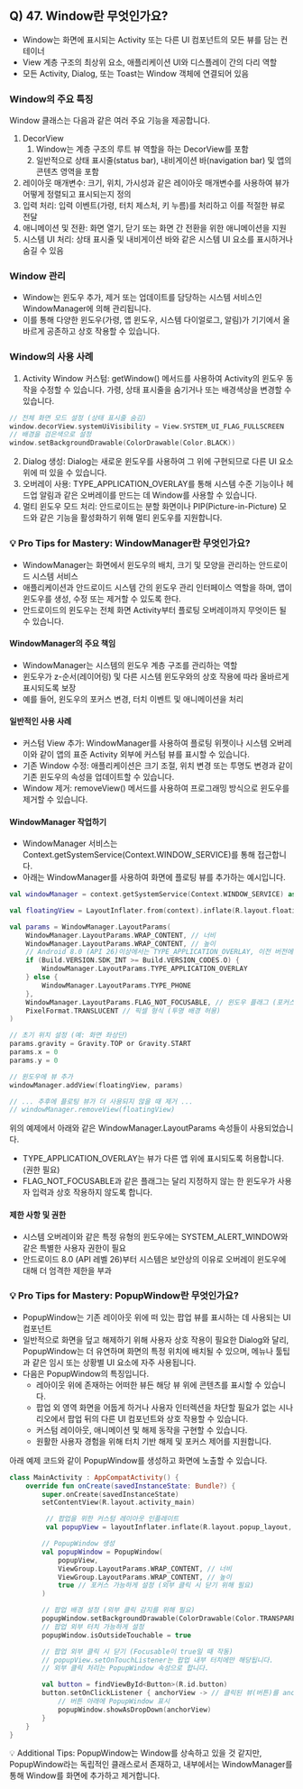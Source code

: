 ## Q) 47. Window란 무엇인가요?

- Window는 화면에 표시되는 Activity 또는 다른 UI 컴포넌트의 모든 뷰를 담는 컨테이너
- View 계층 구조의 최상위 요소, 애플리케이션 UI와 디스플레이 간의 다리 역할
- 모든 Activity, Dialog, 또는 Toast는 Window 객체에 연결되어 있음

### Window의 주요 특징

Window 클래스는 다음과 같은 여러 주요 기능을 제공합니다.

1. DecorView
   1. Window는 계층 구조의 루트 뷰 역할을 하는 DecorView를 포함
   2. 일반적으로 상태 표시줄(status bar), 내비게이션 바(navigation bar) 및 앱의 콘텐츠 영역을 포함
2. 레이아웃 매개변수: 크기, 위치, 가시성과 같은 레이아웃 매개변수를 사용하여 뷰가 어떻게 정렬되고 표시되는지 정의
3. 입력 처리: 입력 이벤트(가령, 터치 제스처, 키 누름)를 처리하고 이를 적절한 뷰로 전달
4. 애니메이션 및 전환: 화면 열기, 닫기 또는 화면 간 전환을 위한 애니메이션을 지원
5. 시스템 UI 처리: 상태 표시줄 및 내비게이션 바와 같은 시스템 UI 요소를 표시하거나 숨길 수 있음

### Window 관리

- Window는 윈도우 추가, 제거 또는 업데이트를 담당하는 시스템 서비스인 WindowManager에 의해 관리됩니다.
- 이를 통해 다양한 윈도우(가령, 앱 윈도우, 시스템 다이얼로그, 알림)가 기기에서 올바르게 공존하고 상호 작용할 수 있습니다.

### Window의 사용 사례

1. Activity Window 커스텀: getWindow() 메서드를 사용하여 Activity의 윈도우 동작을 수정할 수 있습니다.
   가령, 상태 표시줄을 숨기거나 또는 배경색상을 변경할 수 있습니다.

```kotlin
// 전체 화면 모드 설정 (상태 표시줄 숨김)
window.decorView.systemUiVisibility = View.SYSTEM_UI_FLAG_FULLSCREEN
// 배경을 검은색으로 설정
window.setBackgroundDrawable(ColorDrawable(Color.BLACK))
```

2. Dialog 생성: Dialog는 새로운 윈도우를 사용하여 그 위에 구현되므로 다른 UI 요소 위에 떠 있을 수 있습니다.
3. 오버레이 사용: TYPE\_APPLICATION\_OVERLAY를 통해 시스템 수준 기능이나 헤드업 알림과 같은 오버레이를 만드는 데 Window를 사용할 수 있습니다.
4. 멀티 윈도우 모드 처리: 안드로이드는 분할 화면이나 PIP(Picture-in-Picture) 모드와 같은 기능을 활성화하기 위해 멀티 윈도우를 지원합니다.

### 💡 Pro Tips for Mastery: WindowManager란 무엇인가요?

- WindowManager는 화면에서 윈도우의 배치, 크기 및 모양을 관리하는 안드로이드 시스템 서비스
- 애플리케이션과 안드로이드 시스템 간의 윈도우 관리 인터페이스 역할을 하며, 앱이 윈도우를 생성, 수정 또는 제거할 수 있도록 한다.
- 안드로이드의 윈도우는 전체 화면 Activity부터 플로팅 오버레이까지 무엇이든 될 수 있습니다.

#### WindowManager의 주요 책임

- WindowManager는 시스템의 윈도우 계층 구조를 관리하는 역할
- 윈도우가 z-순서(레이어링) 및 다른 시스템 윈도우와의 상호 작용에 따라 올바르게 표시되도록 보장
- 예를 들어, 윈도우의 포커스 변경, 터치 이벤트 및 애니메이션을 처리

#### 일반적인 사용 사례

* 커스텀 View 추가: WindowManager를 사용하여 플로팅 위젯이나 시스템 오버레이와 같이 앱의 표준 Activity 외부에 커스텀 뷰를 표시할 수 있습니다.
* 기존 Window 수정: 애플리케이션은 크기 조절, 위치 변경 또는 투명도 변경과 같이 기존 윈도우의 속성을 업데이트할 수 있습니다.
* Window 제거: removeView() 메서드를 사용하여 프로그래밍 방식으로 윈도우를 제거할 수 있습니다.

#### WindowManager 작업하기

- WindowManager 서비스는 Context.getSystemService(Context.WINDOW\_SERVICE)를 통해 접근합니다.
- 아래는 WindowManager를 사용하여 화면에 플로팅 뷰를 추가하는 예시입니다.

```kotlin
val windowManager = context.getSystemService(Context.WINDOW_SERVICE) as WindowManager

val floatingView = LayoutInflater.from(context).inflate(R.layout.floating_view, null)

val params = WindowManager.LayoutParams(
    WindowManager.LayoutParams.WRAP_CONTENT, // 너비
    WindowManager.LayoutParams.WRAP_CONTENT, // 높이
    // Android 8.0 (API 26)이상에서는 TYPE_APPLICATION_OVERLAY, 이전 버전에서는 TYPE_PHONE 등 사용
    if (Build.VERSION.SDK_INT >= Build.VERSION_CODES.O) {
        WindowManager.LayoutParams.TYPE_APPLICATION_OVERLAY
    } else {
        WindowManager.LayoutParams.TYPE_PHONE
    },
    WindowManager.LayoutParams.FLAG_NOT_FOCUSABLE, // 윈도우 플래그 (포커스 안 받음)
    PixelFormat.TRANSLUCENT // 픽셀 형식 (투명 배경 허용)
)

// 초기 위치 설정 (예: 화면 좌상단)
params.gravity = Gravity.TOP or Gravity.START
params.x = 0
params.y = 0

// 윈도우에 뷰 추가
windowManager.addView(floatingView, params)

// ... 추후에 플로팅 뷰가 더 사용되지 않을 때 제거 ...
// windowManager.removeView(floatingView)
```

위의 예제에서 아래와 같은 WindowManager.LayoutParams 속성들이 사용되었습니다.

* TYPE\_APPLICATION\_OVERLAY는 뷰가 다른 앱 위에 표시되도록 허용합니다. (권한 필요)
* FLAG\_NOT\_FOCUSABLE과 같은 플래그는 달리 지정하지 않는 한 윈도우가 사용자 입력과 상호 작용하지 않도록 합니다.

#### 제한 사항 및 권한

- 시스템 오버레이와 같은 특정 유형의 윈도우에는 SYSTEM\_ALERT\_WINDOW와 같은 특별한 사용자 권한이 필요
- 안드로이드 8.0 (API 레벨 26)부터 시스템은 보안상의 이유로 오버레이 윈도우에 대해 더 엄격한 제한을 부과

### 💡 Pro Tips for Mastery: PopupWindow란 무엇인가요?

- PopupWindow는 기존 레이아웃 위에 떠 있는 팝업 뷰를 표시하는 데 사용되는 UI 컴포넌트
- 일반적으로 화면을 덮고 해제하기 위해 사용자 상호 작용이 필요한 Dialog와 달리, PopupWindow는 더 유연하며 화면의 특정 위치에 배치될 수 있으며, 메뉴나 툴팁과 같은 임시 또는 상황별 UI 요소에 자주 사용됩니다.
- 다음은 PopupWindow의 특징입니다.
  * 레아이웃 위에 존재하는 어떠한 뷰든 해당 뷰 위에 콘텐츠를 표시할 수 있습니다.
  * 팝업 외 영역 화면을 어둡게 하거나 사용자 인터렉션을 차단할 필요가 없는 시나리오에서 팝업 뒤의 다른 UI 컴포넌트와 상호 작용할 수 있습니다.
  * 커스텀 레이아웃, 애니메이션 및 해제 동작을 구현할 수 있습니다.
  * 원활한 사용자 경험을 위해 터치 기반 해제 및 포커스 제어를 지원합니다.

아래 예제 코드와 같이 PopupWindow를 생성하고 화면에 노출할 수 있습니다.

```kotlin
class MainActivity : AppCompatActivity() {
    override fun onCreate(savedInstanceState: Bundle?) {
        super.onCreate(savedInstanceState)
        setContentView(R.layout.activity_main)

         // 팝업을 위한 커스텀 레이아웃 인플레이트
         val popupView = layoutInflater.inflate(R.layout.popup_layout, null)

        // PopupWindow 생성
        val popupWindow = PopupWindow(
            popupView,
            ViewGroup.LayoutParams.WRAP_CONTENT, // 너비
            ViewGroup.LayoutParams.WRAP_CONTENT, // 높이
            true // 포커스 가능하게 설정 (외부 클릭 시 닫기 위해 필요)
        )

        // 팝업 배경 설정 (외부 클릭 감지를 위해 필요)
        popupWindow.setBackgroundDrawable(ColorDrawable(Color.TRANSPARENT))
        // 팝업 외부 터치 가능하게 설정
        popupWindow.isOutsideTouchable = true

        // 팝업 외부 클릭 시 닫기 (Focusable이 true일 때 작동)
        // popupView.setOnTouchListener는 팝업 내부 터치에만 해당됩니다.
        // 외부 클릭 처리는 PopupWindow 속성으로 합니다.

        val button = findViewById<Button>(R.id.button)
        button.setOnClickListener { anchorView -> // 클릭된 뷰(버튼)를 anchorView로 사용
            // 버튼 아래에 PopupWindow 표시
            popupWindow.showAsDropDown(anchorView)
        }
    }
}
```

💡 Additional Tips: PopupWindow는 Window를 상속하고 있을 것 같지만, PopupWindow라는 독립적인 클래스로서 존재하고, 내부에서는 WindowManager를 통해 Window를 화면에 추가하고 제거합니다.

